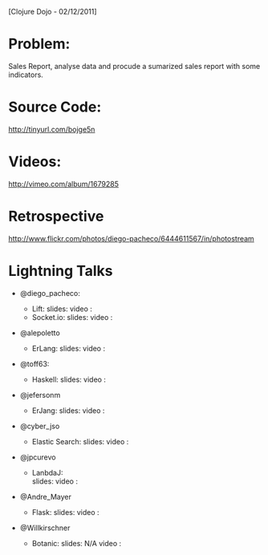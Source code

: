 [Clojure Dojo - 02/12/2011] 

Problem: 
========

Sales Report, analyse data and procude a sumarized sales report with some indicators.

Source Code:
============

http://tinyurl.com/bojge5n

Videos:
=======

http://vimeo.com/album/1679285

Retrospective
=============

http://www.flickr.com/photos/diego-pacheco/6444611567/in/photostream

Lightning Talks 
===============

* @diego_pacheco: 
   * Lift:
        slides: 
        video : 
   * Socket.io:
        slides: 
        video : 

* @alepoletto
   * ErLang:
        slides: 
        video : 
   
* @toff63: 
   * Haskell:
       slides: 
       video : 
   
* @jefersonm
   * ErJang:
       slides: 
       video : 
   
* @cyber_jso
   * Elastic Search:
       slides: 
       video : 
   
* @jpcurevo
   * LanbdaJ:   
       slides: 
       video : 
   
* @Andre_Mayer
   * Flask:
       slides: 
       video : 

* @Willkirschner 
   * Botanic:
       slides: N/A
       video :  